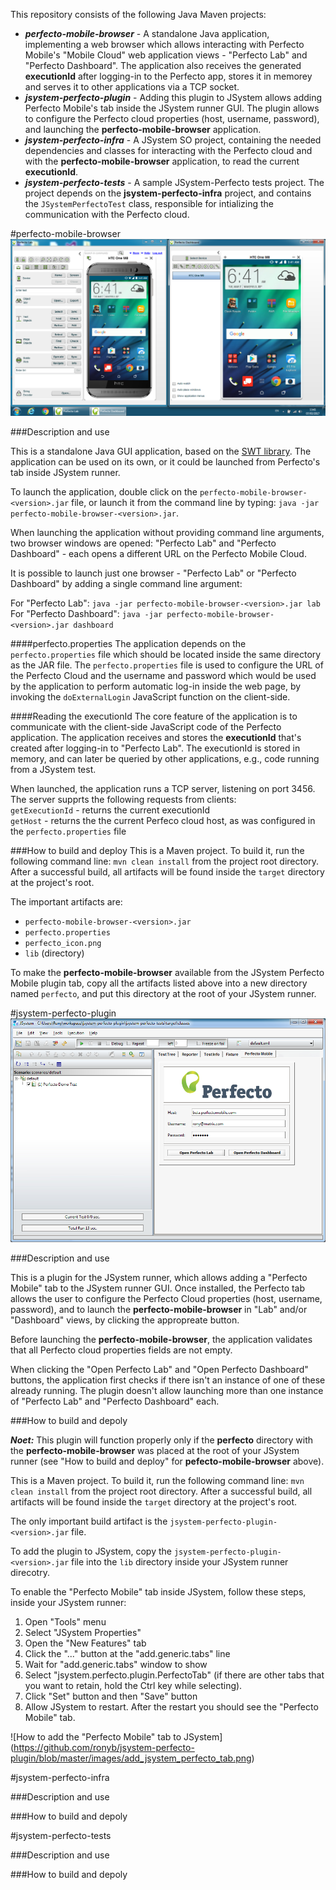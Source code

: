 This repository consists of the following Java Maven projects:
* ***perfecto-mobile-browser*** - A standalone Java application, implementing a web browser which allows interacting with Perfecto Mobile's "Mobile Cloud" web application views - "Perfecto Lab" and "Perfecto Dashboard". The application also receives the  generated **executionId** after logging-in to the Perfecto app, stores it in memorey and serves it to other applications via a TCP socket.
* ***jsystem-perfecto-plugin*** - Adding this plugin to JSystem allows adding Perfecto Mobile's tab inside the JSystem runner GUI. The plugin allows to configure the Perfecto cloud properties (host, username, password), and launching the **perfecto-mobile-browser** application.
* ***jsystem-perfecto-infra*** - A JSystem SO project, containing the needed dependencies and classes for interacting with the Perfecto cloud and with the **perfecto-mobile-browser** application, to read the current **executionId**.
* ***jsystem-perfecto-tests*** - A sample JSystem-Perfecto tests project. The project depends on the **jsystem-perfecto-infra** project, and contains the `JSystemPerfectoTest` class, responsible for intializing the communication with the Perfecto cloud.

#perfecto-mobile-browser
![Perfecto Mobile "Lab" and "Dashboard" browsers](https://github.com/ronyb/jsystem-perfecto-plugin/blob/master/images/perfecto_browsers.png)

###Description and use

This is a standalone Java GUI application, based on the [SWT library](https://www.eclipse.org/swt/). The application can be used on its own, or it could be launched from Perfecto's tab inside JSystem runner.

To launch the application, double click on the `perfecto-mobile-browser-<version>.jar` file, or launch it from the command line by typing: `java -jar perfecto-mobile-browser-<version>.jar`.

When launching the application without providing command line arguments, two browser windows are opened: "Perfecto Lab" and "Perfecto Dashboard" - each opens a different URL on the Perfecto Mobile Cloud.

It is possible to launch just one browser - "Perfecto Lab" or "Perfecto Dashboard" by adding a single command line argument:

For "Perfecto Lab": `java -jar perfecto-mobile-browser-<version>.jar lab`<br/>
For "Perfecto Dashboard": `java -jar perfecto-mobile-browser-<version>.jar dashboard`

####perfecto.properties
The application depends on the `perfecto.properties` file which should be located inside the same directory as the JAR file.
The `perfecto.properties` file is used to configure the URL of the Perfecto Cloud and the username and password which would be used by the application to perform automatic log-in inside the web page, by invoking the `doExternalLogin` JavaScript function on the client-side.

####Reading the executionId
The core feature of the application is to communicate with the client-side JavaScript code of the Perfecto application. The application receives and stores the **executionId** that's created after logging-in to "Perfecto Lab". The executionId is stored in memory, and can later be queried by other applications, e.g., code running from a JSystem test.

When launched, the application runs a TCP server, listening on port 3456. The server supprts the following requests from clients:<br>
`getExecutionId` - returns the current executionId<br>
`getHost` - returns the the current Perfeco cloud host, as was configured in the `perfecto.properties` file<br>

###How to build and deploy
This is a Maven project. To build it, run the following command line: `mvn clean install` from the project root directory. After a successful build, all artifacts will be found inside the `target` directory at the project's root.

The important artifacts are:
* `perfecto-mobile-browser-<version>.jar`
* `perfecto.properties`
* `perfecto_icon.png`
* `lib` (directory)

To make the **perfecto-mobile-browser** available from the JSystem Perfecto Mobile plugin tab, copy all the artifacts listed above into a new directory named `perfecto`, and put this directory at the root of your JSystem runner.

#jsystem-perfecto-plugin
![JSystem Perfecto Mobile Tab](https://github.com/ronyb/jsystem-perfecto-plugin/blob/master/images/jsystem_perfecto_tab.png)

###Description and use

This is a plugin for the JSystem runner, which allows adding a "Perfecto Mobile" tab to the JSystem runner GUI. Once installed, the Perfecto tab allows the user to configure the Perfecto Cloud properties (host, username, password), and to launch the **perfecto-mobile-browser** in "Lab" and/or "Dashboard" views, by clicking the appropreate button.

Before launching the **perfecto-mobile-browser**, the application validates that all Perfecto cloud properties fields are not empty.

When clicking the "Open Perfecto Lab" and "Open Perfecto Dashboard" buttons, the application first checks if there isn't an instance of one of these already running. The plugin doesn't allow launching more than one instance of "Perfecto Lab" and "Perfecto Dashboard" each.

###How to build and depoly

***Noet:*** This plugin will function properly only if the **perfecto** directory with the **perfecto-mobile-browser** was placed at the root of your JSystem runner (see "How to build and deploy" for **pefecto-mobile-browser** above).

This is a Maven project. To build it, run the following command line: `mvn clean install` from the project root directory. After a successful build, all artifacts will be found inside the `target` directory at the project's root.

The only important build artifact is the `jsystem-perfecto-plugin-<version>.jar` file.

To add the plugin to JSystem, copy the `jsystem-perfecto-plugin-<version>.jar` file into the `lib` directory inside your JSystem runner direcotry.

To enable the "Perfecto Mobile" tab inside JSystem, follow these steps, inside your JSystem runner:

1. Open "Tools" menu
2. Select "JSystem Properties"
3. Open the "New Features" tab
4. Click the "..." button at the "add.generic.tabs" line
5. Wait for "add.generic.tabs" window to show
6. Select "jsystem.perfecto.plugin.PerfectoTab" (if there are other tabs that you want to retain, hold the Ctrl key while selecting).
7. Click "Set" button and then "Save" button
8. Allow JSystem to restart. After the restart you should see the "Perfecto Mobile" tab.

![How to add the "Perfecto Mobile" tab to JSystem] (https://github.com/ronyb/jsystem-perfecto-plugin/blob/master/images/add_jsystem_perfecto_tab.png)

#jsystem-perfecto-infra

###Description and use

###How to build and depoly

#jsystem-perfecto-tests

###Description and use

###How to build and depoly
